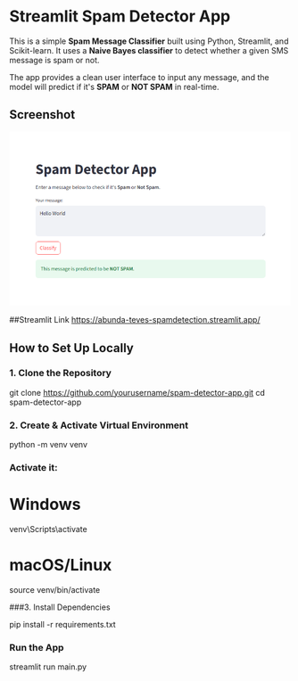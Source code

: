 # Streamlit Spam Detector App

This is a simple **Spam Message Classifier** built using Python, Streamlit, and Scikit-learn. It uses a **Naive Bayes classifier** to detect whether a given SMS message is spam or not.

The app provides a clean user interface to input any message, and the model will predict if it's **SPAM** or **NOT SPAM** in real-time.

## Screenshot

![App Screenshot](./screenshot.png)

##Streamlit Link 
https://abunda-teves-spamdetection.streamlit.app/


## How to Set Up Locally

### 1. Clone the Repository

git clone https://github.com/yourusername/spam-detector-app.git
cd spam-detector-app

### 2. Create & Activate Virtual Environment

python -m venv venv

### Activate it:

# Windows
venv\Scripts\activate
# macOS/Linux
source venv/bin/activate

###3. Install Dependencies

pip install -r requirements.txt

### Run the App

streamlit run main.py